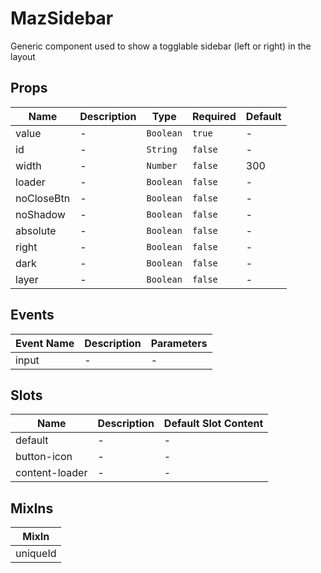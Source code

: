 # MazSidebar

Generic component used to show a togglable sidebar (left or right) in the layout

## Props

<!-- @vuese:MazSidebar:props:start -->
| Name       | Description | Type      | Required | Default |
|------------|-------------|-----------|----------|---------|
| value      | -           | `Boolean` | `true`   | -       |
| id         | -           | `String`  | `false`  | -       |
| width      | -           | `Number`  | `false`  | 300     |
| loader     | -           | `Boolean` | `false`  | -       |
| noCloseBtn | -           | `Boolean` | `false`  | -       |
| noShadow   | -           | `Boolean` | `false`  | -       |
| absolute   | -           | `Boolean` | `false`  | -       |
| right      | -           | `Boolean` | `false`  | -       |
| dark       | -           | `Boolean` | `false`  | -       |
| layer      | -           | `Boolean` | `false`  | -       |

<!-- @vuese:MazSidebar:props:end -->


## Events

<!-- @vuese:MazSidebar:events:start -->
| Event Name | Description | Parameters |
|------------|-------------|------------|
| input      | -           | -          |

<!-- @vuese:MazSidebar:events:end -->


## Slots

<!-- @vuese:MazSidebar:slots:start -->
| Name           | Description | Default Slot Content |
|----------------|-------------|----------------------|
| default        | -           | -                    |
| button-icon    | -           | -                    |
| content-loader | -           | -                    |

<!-- @vuese:MazSidebar:slots:end -->


## MixIns

<!-- @vuese:MazSidebar:mixIns:start -->
| MixIn    |
|----------|
| uniqueId |

<!-- @vuese:MazSidebar:mixIns:end -->


